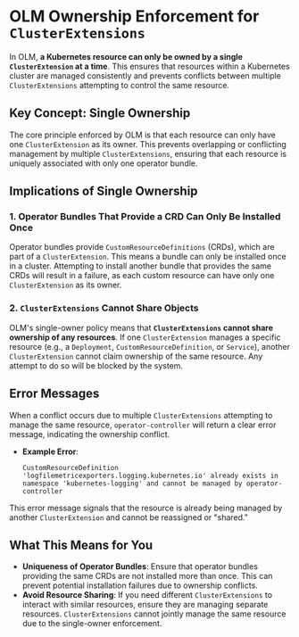 
# OLM Ownership Enforcement for `ClusterExtensions`

In OLM, **a Kubernetes resource can only be owned by a single `ClusterExtension` at a time**. This ensures that resources within a Kubernetes cluster are managed consistently and prevents conflicts between multiple `ClusterExtensions` attempting to control the same resource.

## Key Concept: Single Ownership

The core principle enforced by OLM is that each resource can only have one `ClusterExtension` as its owner. This prevents overlapping or conflicting management by multiple `ClusterExtensions`, ensuring that each resource is uniquely associated with only one operator bundle.

## Implications of Single Ownership

### 1. Operator Bundles That Provide a CRD Can Only Be Installed Once

Operator bundles provide `CustomResourceDefinitions` (CRDs), which are part of a `ClusterExtension`. This means a bundle can only be installed once in a cluster. Attempting to install another bundle that provides the same CRDs will result in a failure, as each custom resource can have only one `ClusterExtension` as its owner.


### 2. `ClusterExtensions` Cannot Share Objects
OLM's single-owner policy means that **`ClusterExtensions` cannot share ownership of any resources**. If one `ClusterExtension` manages a specific resource (e.g., a `Deployment`, `CustomResourceDefinition`, or `Service`), another `ClusterExtension` cannot claim ownership of the same resource. Any attempt to do so will be blocked by the system.

## Error Messages

When a conflict occurs due to multiple `ClusterExtensions` attempting to manage the same resource, `operator-controller` will return a clear error message, indicating the ownership conflict.

- **Example Error**:
  ```plaintext
  CustomResourceDefinition 'logfilemetricexporters.logging.kubernetes.io' already exists in namespace 'kubernetes-logging' and cannot be managed by operator-controller
  ```

This error message signals that the resource is already being managed by another `ClusterExtension` and cannot be reassigned or "shared."

## What This Means for You

- **Uniqueness of Operator Bundles**: Ensure that operator bundles providing the same CRDs are not installed more than once. This can prevent potential installation failures due to ownership conflicts.
- **Avoid Resource Sharing**: If you need different `ClusterExtensions` to interact with similar resources, ensure they are managing separate resources. `ClusterExtensions` cannot jointly manage the same resource due to the single-owner enforcement.
